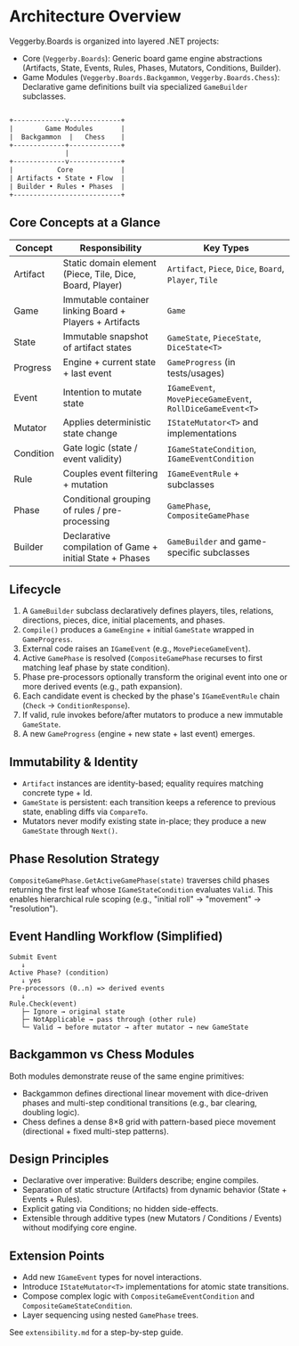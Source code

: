 # Architecture Overview

Veggerby.Boards is organized into layered .NET projects:

- Core (`Veggerby.Boards`): Generic board game engine abstractions (Artifacts, State, Events, Rules, Phases, Mutators, Conditions, Builder).
- Game Modules (`Veggerby.Boards.Backgammon`, `Veggerby.Boards.Chess`): Declarative game definitions built via specialized `GameBuilder` subclasses.

```txt

+-------------v-------------+
|        Game Modules       |
|  Backgammon  |   Chess    |
+-------------+-------------+
              |
+-------------v-------------+
|           Core            |
| Artifacts • State • Flow  |
| Builder • Rules • Phases  |
+---------------------------+
```

## Core Concepts at a Glance

| Concept | Responsibility | Key Types |
|---------|----------------|-----------|
| Artifact | Static domain element (Piece, Tile, Dice, Board, Player) | `Artifact`, `Piece`, `Dice`, `Board`, `Player`, `Tile` |
| Game | Immutable container linking Board + Players + Artifacts | `Game` |
| State | Immutable snapshot of artifact states | `GameState`, `PieceState`, `DiceState<T>` |
| Progress | Engine + current state + last event | `GameProgress` (in tests/usages) |
| Event | Intention to mutate state | `IGameEvent`, `MovePieceGameEvent`, `RollDiceGameEvent<T>` |
| Mutator | Applies deterministic state change | `IStateMutator<T>` and implementations |
| Condition | Gate logic (state / event validity) | `IGameStateCondition`, `IGameEventCondition` |
| Rule | Couples event filtering + mutation | `IGameEventRule` + subclasses |
| Phase | Conditional grouping of rules / pre-processing | `GamePhase`, `CompositeGamePhase` |
| Builder | Declarative compilation of Game + initial State + Phases | `GameBuilder` and game-specific subclasses |

## Lifecycle

1. A `GameBuilder` subclass declaratively defines players, tiles, relations, directions, pieces, dice, initial placements, and phases.
2. `Compile()` produces a `GameEngine` + initial `GameState` wrapped in `GameProgress`.
3. External code raises an `IGameEvent` (e.g., `MovePieceGameEvent`).
4. Active `GamePhase` is resolved (`CompositeGamePhase` recurses to first matching leaf phase by state condition).
5. Phase pre-processors optionally transform the original event into one or more derived events (e.g., path expansion).
6. Each candidate event is checked by the phase's `IGameEventRule` chain (`Check` -> `ConditionResponse`).
7. If valid, rule invokes before/after mutators to produce a new immutable `GameState`.
8. A new `GameProgress` (engine + new state + last event) emerges.

## Immutability & Identity

- `Artifact` instances are identity-based; equality requires matching concrete type + Id.
- `GameState` is persistent: each transition keeps a reference to previous state, enabling diffs via `CompareTo`.
- Mutators never modify existing state in-place; they produce a new `GameState` through `Next()`.

## Phase Resolution Strategy

`CompositeGamePhase.GetActiveGamePhase(state)` traverses child phases returning the first leaf whose `IGameStateCondition` evaluates `Valid`. This enables hierarchical rule scoping (e.g., "initial roll" → "movement" → "resolution").

## Event Handling Workflow (Simplified)

```
Submit Event
   ↓
Active Phase? (condition)
   ↓ yes
Pre-processors (0..n) => derived events
   ↓
Rule.Check(event)
   ├─ Ignore → original state
   ├─ NotApplicable → pass through (other rule)
   └─ Valid → before mutator → after mutator → new GameState
```

## Backgammon vs Chess Modules

Both modules demonstrate reuse of the same engine primitives:

- Backgammon defines directional linear movement with dice-driven phases and multi-step conditional transitions (e.g., bar clearing, doubling logic).
- Chess defines a dense 8×8 grid with pattern-based piece movement (directional + fixed multi-step patterns).

## Design Principles

- Declarative over imperative: Builders describe; engine compiles.
- Separation of static structure (Artifacts) from dynamic behavior (State + Events + Rules).
- Explicit gating via Conditions; no hidden side-effects.
- Extensible through additive types (new Mutators / Conditions / Events) without modifying core engine.

## Extension Points

- Add new `IGameEvent` types for novel interactions.
- Introduce `IStateMutator<T>` implementations for atomic state transitions.
- Compose complex logic with `CompositeGameEventCondition` and `CompositeGameStateCondition`.
- Layer sequencing using nested `GamePhase` trees.

See `extensibility.md` for a step-by-step guide.
